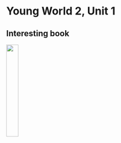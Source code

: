 # Young World 2, Unit 1

## Interesting book

<img src="https://link/to/image" width="25%" />
<!--stackedit_data:
eyJoaXN0b3J5IjpbMTEyNjQ0MzUyOF19
-->